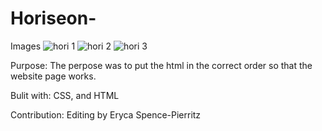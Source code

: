 # Horiseon-
Images
![hori 1](https://user-images.githubusercontent.com/100622402/179563261-d3ab4f0e-6ab2-4728-93ad-adf31895fca7.png)
![hori 2](https://user-images.githubusercontent.com/100622402/179563281-e160447c-520d-4f78-b1f0-daea54535b8c.png)
![hori 3](https://user-images.githubusercontent.com/100622402/179563284-4a16d001-ac23-49e6-9cf9-97c89803564b.png)

Purpose: 
The perpose was to put the html in the correct order so that the website page works. 

Bulit with:
CSS, and HTML

Contribution:
Editing by Eryca Spence-Pierritz
